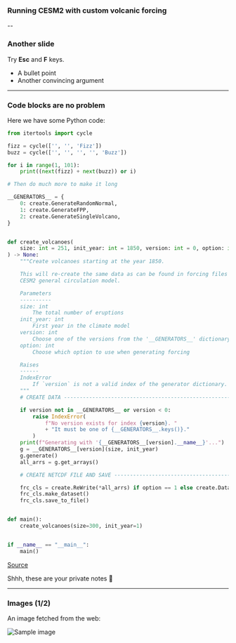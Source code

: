 <!-- .slide: data-background="#000000" -->

### Running CESM2 with custom volcanic forcing

--

<!-- .slide: data-background="#ff8888" -->

### Another slide

Try **Esc** and **F** keys.

- A bullet point
- Another convincing argument

---

<section data-background="./AEROD_v_simple.png">

### Code blocks are no problem

Here we have some Python code:

```python
from itertools import cycle

fizz = cycle(['', '', 'Fizz'])
buzz = cycle(['', '', '', '', 'Buzz'])

for i in range(1, 101):
    print((next(fizz) + next(buzz)) or i)

# Then do much more to make it long

__GENERATORS__ = {
    0: create.GenerateRandomNormal,
    1: create.GenerateFPP,
    2: create.GenerateSingleVolcano,
}


def create_volcanoes(
    size: int = 251, init_year: int = 1850, version: int = 0, option: int = 0
) -> None:
    """Create volcanoes starting at the year 1850.

    This will re-create the same data as can be found in forcing files used within the
    CESM2 general circulation model.

    Parameters
    ----------
    size: int
        The total number of eruptions
    init_year: int
        First year in the climate model
    version: int
        Choose one of the versions from the '__GENERATORS__' dictionary
    option: int
        Choose which option to use when generating forcing

    Raises
    ------
    IndexError
        If `version` is not a valid index of the generator dictionary.
    """
    # CREATE DATA ---------------------------------------------------------------------- #

    if version not in __GENERATORS__ or version < 0:
        raise IndexError(
            f"No version exists for index {version}. "
            + "It must be one of {__GENERATORS__.keys()}."
        )
    print(f"Generating with '{__GENERATORS__[version].__name__}'...")
    g = __GENERATORS__[version](size, init_year)
    g.generate()
    all_arrs = g.get_arrays()

    # CREATE NETCDF FILE AND SAVE ------------------------------------------------------ #

    frc_cls = create.ReWrite(*all_arrs) if option == 1 else create.Data(*all_arrs)
    frc_cls.make_dataset()
    frc_cls.save_to_file()


def main():
    create_volcanoes(size=300, init_year=1)


if __name__ == "__main__":
    main()
```

[Source](https://github.com/olemb/nonsense/blob/master/fizzbuzz/itertools_cycle.py)

<aside class="notes">
    Shhh, these are your private notes 📝
</aside>

---

### Images (1/2)

An image fetched from the web:

![Sample image](https://upload.wikimedia.org/wikipedia/commons/thumb/4/4f/The_Young_Cicero_Reading.jpg/316px-The_Young_Cicero_Reading.jpg)
